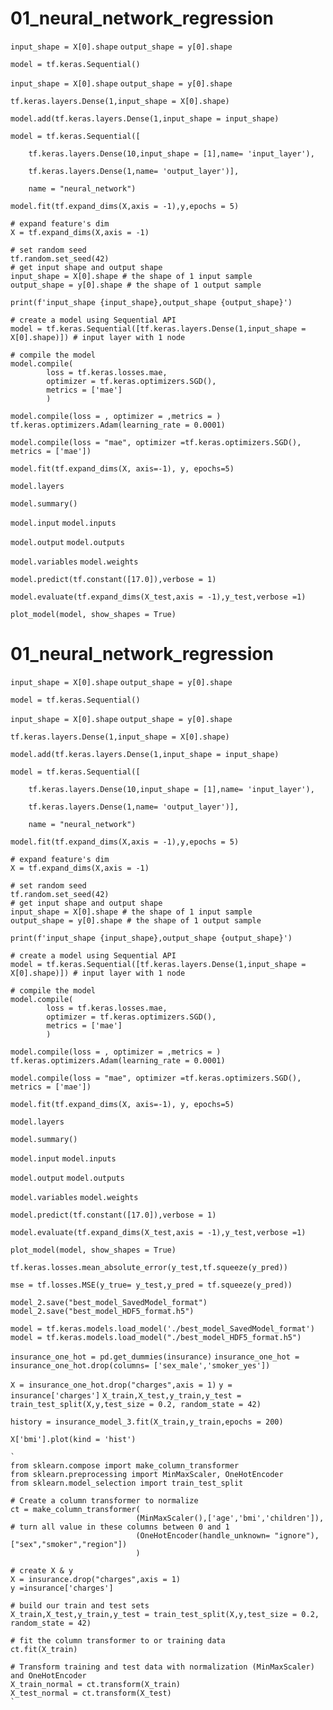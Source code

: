 # 01_neural_network_regression

`input_shape = X[0].shape` `output_shape = y[0].shape`

`model = tf.keras.Sequential()`

`input_shape = X[0].shape` `output_shape = y[0].shape`

`tf.keras.layers.Dense(1,input_shape = X[0].shape)`

`model.add(tf.keras.layers.Dense(1,input_shape = input_shape)`

    model = tf.keras.Sequential([
    
        tf.keras.layers.Dense(10,input_shape = [1],name= 'input_layer'),

        tf.keras.layers.Dense(1,name= 'output_layer')],
                              
        name = "neural_network")
        
        
`model.fit(tf.expand_dims(X,axis = -1),y,epochs = 5)`
    
    # expand feature's dim
    X = tf.expand_dims(X,axis = -1)

    # set random seed
    tf.random.set_seed(42)
    # get input shape and output shape
    input_shape = X[0].shape # the shape of 1 input sample
    output_shape = y[0].shape # the shape of 1 output sample

    print(f'input_shape {input_shape},output_shape {output_shape}')

    # create a model using Sequential API
    model = tf.keras.Sequential([tf.keras.layers.Dense(1,input_shape = X[0].shape)]) # input layer with 1 node

    # compile the model
    model.compile(
            loss = tf.keras.losses.mae,
            optimizer = tf.keras.optimizers.SGD(),
            metrics = ['mae']
            )

`model.compile(loss = , optimizer = ,metrics = )` `tf.keras.optimizers.Adam(learning_rate = 0.0001)`

`model.compile(loss = "mae", optimizer =tf.keras.optimizers.SGD(), metrics = ['mae'])`

`model.fit(tf.expand_dims(X, axis=-1), y, epochs=5)`

`model.layers`

`model.summary()`

`model.input` `model.inputs`

`model.output` `model.outputs`

`model.variables` `model.weights`

`model.predict(tf.constant([17.0]),verbose = 1)`

`model.evaluate(tf.expand_dims(X_test,axis = -1),y_test,verbose =1)`

`plot_model(model, show_shapes = True)`

# 01_neural_network_regression

`input_shape = X[0].shape` `output_shape = y[0].shape`

`model = tf.keras.Sequential()`

`input_shape = X[0].shape` `output_shape = y[0].shape`

`tf.keras.layers.Dense(1,input_shape = X[0].shape)`

`model.add(tf.keras.layers.Dense(1,input_shape = input_shape)`

    model = tf.keras.Sequential([
    
        tf.keras.layers.Dense(10,input_shape = [1],name= 'input_layer'),

        tf.keras.layers.Dense(1,name= 'output_layer')],
                              
        name = "neural_network")
        
        
`model.fit(tf.expand_dims(X,axis = -1),y,epochs = 5)`
    
    # expand feature's dim
    X = tf.expand_dims(X,axis = -1)

    # set random seed
    tf.random.set_seed(42)
    # get input shape and output shape
    input_shape = X[0].shape # the shape of 1 input sample
    output_shape = y[0].shape # the shape of 1 output sample

    print(f'input_shape {input_shape},output_shape {output_shape}')

    # create a model using Sequential API
    model = tf.keras.Sequential([tf.keras.layers.Dense(1,input_shape = X[0].shape)]) # input layer with 1 node

    # compile the model
    model.compile(
            loss = tf.keras.losses.mae,
            optimizer = tf.keras.optimizers.SGD(),
            metrics = ['mae']
            )

`model.compile(loss = , optimizer = ,metrics = )` `tf.keras.optimizers.Adam(learning_rate = 0.0001)`

`model.compile(loss = "mae", optimizer =tf.keras.optimizers.SGD(), metrics = ['mae'])`

`model.fit(tf.expand_dims(X, axis=-1), y, epochs=5)`

`model.layers`

`model.summary()`

`model.input` `model.inputs`

`model.output` `model.outputs`

`model.variables` `model.weights`

`model.predict(tf.constant([17.0]),verbose = 1)`

`model.evaluate(tf.expand_dims(X_test,axis = -1),y_test,verbose =1)`

`plot_model(model, show_shapes = True)`

`tf.keras.losses.mean_absolute_error(y_test,tf.squeeze(y_pred))`

`mse = tf.losses.MSE(y_true= y_test,y_pred = tf.squeeze(y_pred))`

`model_2.save("best_model_SavedModel_format")` `model_2.save("best_model_HDF5_format.h5")`

`model = tf.keras.models.load_model('./best_model_SavedModel_format')` `model = tf.keras.models.load_model("./best_model_HDF5_format.h5")`

`insurance_one_hot = pd.get_dummies(insurance)` `insurance_one_hot = insurance_one_hot.drop(columns= ['sex_male','smoker_yes'])`

`X = insurance_one_hot.drop("charges",axis = 1)` `y = insurance['charges']` 
`X_train,X_test,y_train,y_test = train_test_split(X,y,test_size = 0.2, random_state = 42)`

`history = insurance_model_3.fit(X_train,y_train,epochs = 200)`

`X['bmi'].plot(kind = 'hist')`

    `
    from sklearn.compose import make_column_transformer
    from sklearn.preprocessing import MinMaxScaler, OneHotEncoder
    from sklearn.model_selection import train_test_split

    # Create a column transformer to normalize
    ct = make_column_transformer(
                                (MinMaxScaler(),['age','bmi','children']), # turn all value in these columns between 0 and 1
                                (OneHotEncoder(handle_unknown= "ignore"),["sex","smoker","region"])
                                )

    # create X & y 
    X = insurance.drop("charges",axis = 1)
    y =insurance['charges']

    # build our train and test sets
    X_train,X_test,y_train,y_test = train_test_split(X,y,test_size = 0.2, random_state = 42)

    # fit the column transformer to or training data
    ct.fit(X_train)

    # Transform training and test data with normalization (MinMaxScaler) and OneHotEncoder
    X_train_normal = ct.transform(X_train)
    X_test_normal = ct.transform(X_test)
    `
